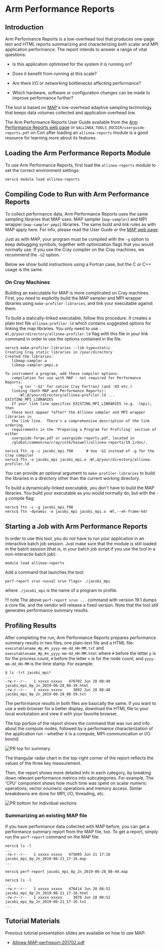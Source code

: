# Arm Performance Reports

## Introduction

Arm Performance Reports is a low-overhead tool that produces one-page
text and HTML reports summarizing and characterizing both
scalar and MPI application performance.  The report intends to
answer a range of vital questions:

-   Is this application optimized for the system it is running on?

-   Does it benefit from running at this scale?

-   Are there I/O or networking bottlenecks affecting performance?

-   Which hardware, software or configuration changes can be made
    to improve performance further?

The tool is based on [MAP](map.md)'s low-overhead adaptive sampling
technology that keeps data volumes collected and application overhead
low.

The Arm Performance Reports User Guide available from the [Arm
Performance Reports web
page](https://developer.arm.com/docs/101137/latest/introduction)
or `$ALLINEA_TOOLS_DOCDIR/userguide-reports.pdf` on Cori after
loading an `allinea-reports` module is a good resource for learning
more about its features.

## Loading the Arm Performance Reports Module

To use Arm Performance Reports, first load the `allinea-reports`
module to set the correct environment settings:

```Shell
nersc$ module load allinea-reports
```

## Compiling Code to Run with Arm Performance Reports

To collect performance data, Arm Performance Reports uses the same
sampling libraries that MAP uses: MAP sampler (`map-sampler`) and
MPI wrapper (`map-sampler-pmpi`) libraries. The same build and link
rules as with MAP apply here. For info, please read the User Guide
or the [MAP web page](map.md).

Just as with MAP, your program must be compiled with the `-g` option
to keep debugging symbols, together with optimization flags that
you would normally use. If you use the Cray compiler on the Cray
machines, we recommend the `-G2` option.

Below we show build instructions using a Fortran case, but the C
or C++ usage is the same.

### On Cray Machines

Building an executable for MAP is more complicated on Cray machines.
First, you need to explicitly build the MAP sampler and MPI wrapper
libraries using `make-profiler-libraries`, and link your executable
against them.

To build a statically-linked executable, follow this procedure. It
creates a plain text file `allinea-profiler.ld` which contains
suggested options for linking the map libraries. You only need to
use `-Wl,@/your/directory/allinea-profiler.ld` flag with this file
in your link command in order to use the options contained in the
file.

```Shell
nersc$ make-profiler-libraries --lib-type=static
Creating Cray static libraries in /your/directory
Created the libraries:
   libmap-sampler.a
   libmap-sampler-pmpi.a

To instrument a program, add these compiler options:
   compilation for use with MAP - not required for Performance Reports:
      -g (or '-G2' for native Cray Fortran) (and -O3 etc.)
   linking (both MAP and Performance Reports):
      -Wl,@/your/directory/allinea-profiler.ld ... EXISTING_MPI_LIBRARIES
   If your link line specifies EXISTING_MPI_LIBRARIES (e.g. -lmpi), then
   these must appear *after* the Allinea sampler and MPI wrapper libraries in
   the link line.  There's a comprehensive description of the link ordering
   requirements in the 'Preparing a Program for Profiling' section of either
   userguide-forge.pdf or userguide-reports.pdf, located in
   /global/common/sw/cray/cnl6/haswell/allinea-reports/19.1/doc/.

nersc$ ftn -g -c jacobi_mpi.f90      # Use -G2 instead of -g for the Cray compiler
nersc$ ftn -o jacobi_mpi jacobi_mpi.o -Wl,@/your/directory/allinea-profiler.ld
```

You can provide an optional argument to `make-profiler-libraries`
to build the libraries in a directory other than the current working
directory.

To build a dynamically-linked executable, you don't have to build
the MAP libraries. You build your executable as you would normally
do, but with the `-g` compile flag:

```Shell
nersc$ ftn -c -g jacobi_mpi.f90
nersc$ ftn -dynamic -o jacobi_mpi jacobi_mpi.o -Wl,--eh-frame-hdr
```

## Starting a Job with Arm Performance Reports

In order to use this tool, you do _not_ have to run your application
in an interactive batch job session. Just make sure that the module
is still loaded in the batch session (that is, in your batch job
script if you use the tool in a non-interactie batch job):

```shell
module load allinea-reports
```

Add a command that launches the tool:

```Shell
perf-report srun <usual srun flags> ./jacobi_mpi
```

where `./jacobi_mpi` is the name of a program to profile.

!!! note
	The above `perf-report srun ...` command with version 19.1
	dumps a core file, and the vendor will release a fixed
	version. Note that the tool still generates performance
	summary results.

## Profiling Results

After completing the run, Arm Performance Reports prepares performance
summary results in two files, one plain-text file and a HTML file:
`executablename_#p_#n_yyyy-mm-dd_HH-MM.txt` and
`executablename_#p_#n_yyyy-mm-dd_HH-MM.html` where `#` before the
letter `p` is for the process count, `#` before the letter `n` is
for the node count, and `yyyy-mm-dd_HH-MM` is the time stamp.
For example:

```shell
$ ls -lrt jacobi_mpi*
...
-rw-r--r--   1 xxxxx xxxxx   476702 Jun 28 08:40 jacobi_mpi_8p_2n_2019-06-28_08-39.html
-rw-r--r--   1 xxxxx xxxxx     3092 Jun 28 08:40 jacobi_mpi_8p_2n_2019-06-28_08-39.txt
```

The performance results in both files are basically the same. If
you want to use a web browser for a better display, download the
HTML file to your local workstation and view it with your favorite
browser.

The top portion of the report shows the command that was run and
info about the compute nodes, followed by a performance characterization
of the application run - whether it is a compute, MPI-communication
or I/O bound:

![PR top for summary](images/pr_summary.png)

The triangular radar chart in the top-right corner of the report
reflects the values of the three key measurement.

Then, the report shows more detailed info in each category, by
breaking down relevant performance metrics into subcategories. For
example, The 'CPU' component shows how much time was spent on scalar
numeric operations, vector onumeric operations and memory access.
Simlar breakdowns are done for MPI, I/O, threading, etc.

![PR bottom for individual sections](images/pr_breakdowns.png)

### Summarizing an existing MAP file

If you have performance data collected with MAP before, you can get
a performance summary report from the MAP file, too. To get a report,
simply run the `perf-report` command on the MAP file:

```shell
nersc$ ls -l
...
-rw-r--r--   1 xxxxx xxxxx   475005 Jun 21 17:16 jacobi_mpi_8p_2n_2019-06-21_17-16.map
...

nersc$ perf-report jacobi_mpi_8p_2n_2019-06-28_08-49.map

nersc$ ls -l
...
-rw-r--r--   1 xxxxx xxxxx   476414 Jun 28 08:52 jacobi_mpi_8p_2n_2019-06-21_17-16.html
-rw-r--r--   1 xxxxx xxxxx     3078 Jun 28 08:52 jacobi_mpi_8p_2n_2019-06-21_17-16.txt
...
```

## Tutorial Materials

Previous tutorial presentation slides are available on how to use
MAP:

- [Allinea-MAP-perfreport-201702.pdf](http://www.nersc.gov/assets/Uploads/Allinea-MAP-perfreport-201702.pdf)
